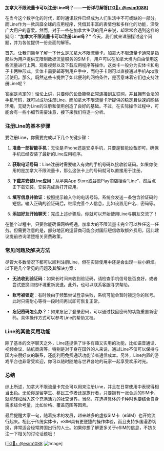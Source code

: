 **加拿大不限流量卡可以注册Line吗？——一份详尽解答[[TG💪+ @esim1088](https://t.me/s/esim1088)]**

在当今这个数字化的时代，即时通讯软件已经成为人们生活中不可或缺的一部分。而Line作为一款风靡全球的应用程序，凭借其丰富的表情包和多样化的功能，深受广大用户的喜爱。然而，对于一些在加拿大生活的用户来说，却常常会遇到这样的疑问：**“加拿大不限流量卡可以注册Line吗？”** 今天，我们就来详细探讨这个问题，并为各位提供一份全面的解答。

首先，让我们简单了解一下什么是加拿大不限流量卡。加拿大不限流量卡通常是指那些为用户提供无限制数据流量服务的SIM卡，用户可以在加拿大境内自由使用这些流量进行上网、观看视频以及下载应用程序等操作。这类卡一般分为实体卡和电子卡两种形式，实体卡需要邮寄到用户手中，而电子卡则可以直接通过手机App激活使用。那么，既然这些卡提供了如此便利的网络条件，是否意味着它们也支持注册Line呢？

答案是肯定的！理论上讲，只要你的设备能够正常连接到互联网，并且拥有合法的手机号码，就可以成功注册Line。而加拿大不限流量卡所提供的稳定且快速的网络环境，无疑为Line的注册和使用创造了良好的基础。不过，在实际操作过程中，可能会有一些小细节需要注意，接下来我们将逐一分析。

### 注册Line的基本步骤

要注册Line，你需要完成以下几个关键步骤：

1. **准备一部智能手机**：无论是iPhone还是安卓手机，只要是智能设备即可。确保手机已经安装了最新的Line应用程序。
   
2. **获取电话号码**：Line注册时需要输入有效的手机号码以接收验证码。如果你使用的是加拿大不限流量卡，那么这张卡上的号码就可以直接用于注册。

3. **下载并安装Line应用**：从苹果App Store或谷歌Play商店搜索“Line”，然后点击下载安装。安装完成后打开应用。

4. **填写信息并验证**：按照提示输入你的电话号码，系统会发送一条包含验证码的短信。输入正确的验证码后，继续完善个人信息，比如设置用户名、密码等。

5. **添加好友开始聊天**：完成上述步骤后，你就可以开始使用Line与朋友交流了！

在整个过程中，只要你能确保网络畅通，加拿大的不限流量卡完全可以胜任这一任务。但需要注意的是，部分地区的运营商可能会对国际短信收取额外费用，因此建议提前咨询清楚相关资费政策。

### 常见问题及解决方法

尽管大多数情况下都可以顺利注册Line，但在实际使用中还是会出现一些小麻烦。以下是几个常见的问题及其解决方案：

- **无法收到验证码**：如果长时间未收到验证码，请检查手机信号是否良好，或者尝试更换网络环境重新发送。此外，也可以联系客服寻求帮助。

- **账号被锁定**：有时候由于频繁尝试登录失败，系统可能会暂时锁定你的账号。此时只需耐心等待一段时间再试即可恢复正常。

- **忘记密码怎么办？**：如果忘记了登录密码，可以通过找回密码的功能重置新密码。具体操作方式可以参考Line的帮助文档。

### Line的其他实用功能

除了基本的文字聊天之外，Line还提供了许多有趣又实用的功能，比如语音通话、视频会议、贴纸商店等。特别是对于身在国外的人来说，通过Line不仅可以保持与国内亲朋好友的联系，还能利用免费通话功能节省通信成本。另外，Line内置的游戏平台也非常受欢迎，你可以随时随地与世界各地的玩家一起享受欢乐时光。

### 总结

综上所述，加拿大不限流量卡完全可以用来注册Line，并且在日常使用中表现得相当出色。无论你是留学生、移民工作者还是旅行者，只要拥有一张合适的SIM卡，就能轻松融入这个充满活力的社交世界。当然，在选择具体的卡种时也要结合自身需求综合考量，比如价格、覆盖范围等因素。

最后提醒大家一句，随着技术的发展，越来越多的虚拟SIM卡（eSIM）也开始流行起来。相比于传统实体卡，eSIM具有更便捷的操作体验，而且支持多国漫游切换，非常适合经常跨国出行的人士。如果你想了解更多关于eSIM的信息，不妨关注一下相关的讨论话题哦！

[[TG💪+ @esim1088](https://t.me/s/esim1088) ![Image](https://i.postimg.cc/4NQfJmqS/Snipaste-2025-05-13-00-14-12.png)]